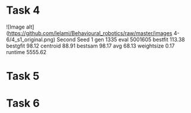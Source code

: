 # Task 4
![Image alt](https://github.com/lelami/Behavioural_robotics/raw/master/images 4-6/4_s1_original.png)
Second
Seed 1 gen 1335 eval 5001605 bestfit 113.38 bestgfit 98.12 centroid 88.91 bestsam 98.17 avg 68.13 weightsize 0.17 runtime 5555.62


# Task 5

# Task 6
